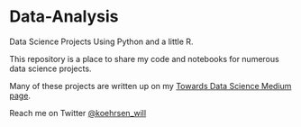 # Data-Analysis
Data Science Projects Using Python and a little R.        

This repository is a place to share my code and notebooks for numerous data science projects.

Many of these projects are written up on my [Towards Data Science Medium page](https://medium.com/@williamkoehrsen). 

Reach me on Twitter [@koehrsen_will](https://twitter.com/@koehrsen_will)
